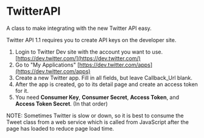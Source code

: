 # TwitterAPI

A class to make integrating with the new Twitter API easy.

Twitter API 1.1 requires you to create API keys on the developer site.

1. Login to Twitter Dev site with the account you want to use. [https://dev.twitter.com/](https://dev.twitter.com/)
2. Go to "My Applications" [https://dev.twitter.com/apps](https://dev.twitter.com/apps)
3. Create a new Twitter app. Fill in all fields, but leave Callback_Url blank.
4. After the app is created, go to its detail page and create an access token for it.
5. You need **Consumer Key**, **Consumer Secret**, **Access Token**, and **Access Token Secret**. (In that order)

NOTE: Sometimes Twitter is slow or down, so it is best to consume the Tweet class from a web service which is called from JavaScript after the page has loaded to reduce page load time.
